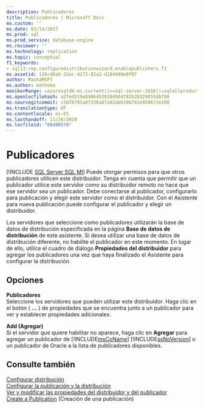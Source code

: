 ```yaml
---
description: Publicadores
title: Publicadores | Microsoft Docs
ms.custom: ''
ms.date: 03/14/2017
ms.prod: sql
ms.prod_service: database-engine
ms.reviewer: ''
ms.technology: replication
ms.topic: conceptual
f1_keywords:
- sql13.rep.configuredistributionwizard.enablepublishers.f1
ms.assetid: 116cd6a5-32ac-4273-81a2-d184408e0f07
author: MashaMSFT
ms.author: mathoma
monikerRange: =azuresqldb-mi-current||>=sql-server-2016||=sqlallproducts-allversions
ms.openlocfilehash: a2fed319e89864538104904782b28329855dbf08
ms.sourcegitcommit: c5078791a07330a87a92abb19b791e950672e198
ms.translationtype: HT
ms.contentlocale: es-ES
ms.lasthandoff: 11/26/2020
ms.locfileid: "88490570"
---
```

# <a name="publishers"></a>Publicadores
[!INCLUDE [SQL Server SQL MI](../../includes/applies-to-version/sql-asdbmi.md)]
  Puede otorgar permisos para que otros publicadores utilicen este distribuidor. Tenga en cuenta que permitir que un publicador utilice este servidor como su distribuidor remoto no hace que ese servidor sea un publicador. Debe conectarse al publicador, configurarlo para publicación y elegir este servidor como el distribuidor. Con el Asistente para nueva publicación puede configurar el publicador y elegir un distribuidor.  
  
 Los servidores que seleccione como publicadores utilizarán la base de datos de distribución especificada en la página **Base de datos de distribución** de este asistente. Si desea utilizar una base de datos de distribución diferente, no habilite el publicador en este momento. En lugar de ello, utilice el cuadro de diálogo **Propiedades del distribuidor** para agregar los publicadores una vez que haya finalizado el Asistente para configurar la distribución.  
  
## <a name="options"></a>Opciones  
 **Publicadores**  
 Seleccione los servidores que pueden utilizar este distribuidor. Haga clic en el botón ( **...** ) de propiedades que se encuentra junto a un publicador para ver y establecer propiedades adicionales.  
  
 **Add (Agregar)**  
 Si el servidor que quiere habilitar no aparece, haga clic en **Agregar** para agregar un publicador de [!INCLUDE[msCoName](../../includes/msconame-md.md)] [!INCLUDE[ssNoVersion](../../includes/ssnoversion-md.md)] o un publicador de Oracle a la lista de publicadores disponibles.  
  
## <a name="see-also"></a>Consulte también  
 [Configurar distribución](../../relational-databases/replication/configure-distribution.md)   
 [Configurar la publicación y la distribución](../../relational-databases/replication/configure-publishing-and-distribution.md)   
 [Ver y modificar las propiedades del distribuidor y del publicador](../../relational-databases/replication/view-and-modify-distributor-and-publisher-properties.md)   
 [Create a Publication](../../relational-databases/replication/publish/create-a-publication.md) (Creación de una publicación)  
  
  
